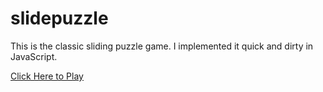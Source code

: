 # slidepuzzle
This is the classic sliding puzzle game. I implemented it quick and dirty in JavaScript.

[Click Here to Play](https://thisisjosh.github.io/slidepuzzle/play.htm)
